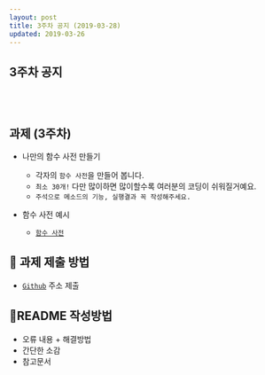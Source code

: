 ```yaml
---
layout: post
title: 3주차 공지 (2019-03-28)
updated: 2019-03-26
---
```


## 3주차 공지

<br>
<br>

## 과제 (3주차) 

- 나만의 함수 사전 만들기
    - 각자의 `함수 사전`을 만들어 봅니다.
    - `최소 30개!` 다만 많이하면 많이할수록 여러분의 코딩이 쉬워질거예요.
    - `주석으로 메소드의 기능, 실행결과 꼭 작성해주세요.`
    
- 함수 사전 예시
    - [`함수 사전`](https://github.com/likelionkonkuk/likelionkonkuk.github.io/tree/master/assets/homework/function_dictionary.py)
    
    
## 📝 과제 제출 방법

- [`Github`](https://github.com) 주소 제출


## 📄README 작성방법

- 오류 내용 + 해결방법
- 간단한 소감
- 참고문서
